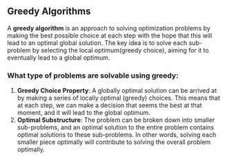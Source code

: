 ## Greedy Algorithms
A **greedy algorithm** is an approach to solving optimization problems by making the best possible 
choice at each step with the hope that this will lead to an optimal global solution.
The key idea is to solve each sub-problem by selecting the local optimum(greedy choice), 
aiming for it to eventually lead to a global optimum.

### What type of problems are solvable using greedy:
1. **Greedy Choice Property**: A globally optimal solution can be arrived at by making a series of 
locally optimal (greedy) choices. This means that at each step, we can make a decision that seems the best 
at that moment, and it will lead to the global optimum.
2. **Optimal Substructure**: The problem can be broken down into smaller sub-problems,
and an optimal solution to the entire problem contains optimal solutions to these sub-problems. In other words,
solving each smaller piece optimally will contribute to solving the overall problem optimally.


